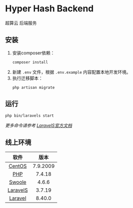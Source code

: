 # Hyper Hash Backend

超算云 后端服务

## 安装

1. 安装composer依赖：
    ```shell
    composer install
    ```
2. 新建 `.env` 文件，根据 `.env.example` 内容配置本地开发环境。
3. 执行迁移脚本：
    ```shell
    php artisan migrate
    ```

## 运行

```shell
php bin/laravels start
```

*更多命令请参考 [LaravelS官方文档](https://github.com/hhxsv5/laravel-s/blob/master/README-CN.md#%E8%BF%90%E8%A1%8C)*

## 线上环境

|软件|版本|
|:---:|:---:|
|[CentOS](https://wiki.centos.org/action/show/Manuals/ReleaseNotes/CentOS7.2009?action=show&redirect=Manuals%2FReleaseNotes%2FCentOS7)|7.9.2009|
|[PHP](https://www.php.net/ChangeLog-7.php#7.4.18)|7.4.18|
|[Swoole](https://www.swoole.com/)|4.6.6|
|[LaravelS](https://github.com/hhxsv5/laravel-s/blob/master/README-CN.md)|3.7.19|
|[Laravel](https://laravel.com/docs/8.x)|8.40.0|
